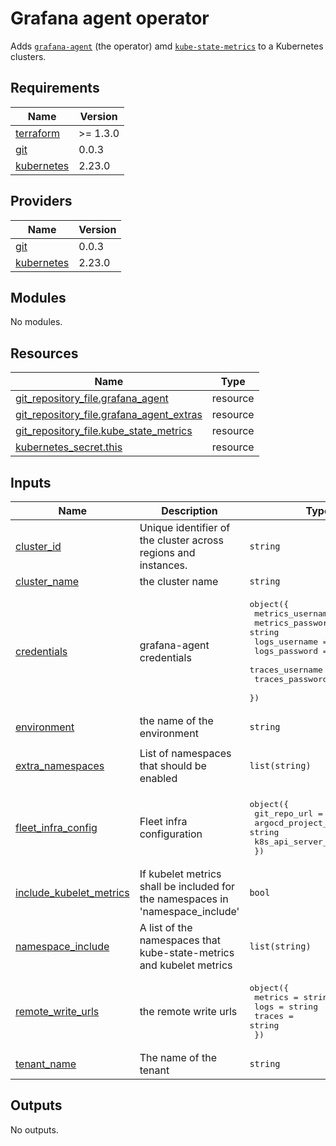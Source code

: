 # Grafana agent operator

Adds [`grafana-agent`](https://grafana.com/docs/agent/latest/) (the operator) amd
[`kube-state-metrics`](https://github.com/kubernetes/kube-state-metrics) to a Kubernetes clusters.

## Requirements

| Name | Version |
|------|---------|
| <a name="requirement_terraform"></a> [terraform](#requirement\_terraform) | >= 1.3.0 |
| <a name="requirement_git"></a> [git](#requirement\_git) | 0.0.3 |
| <a name="requirement_kubernetes"></a> [kubernetes](#requirement\_kubernetes) | 2.23.0 |

## Providers

| Name | Version |
|------|---------|
| <a name="provider_git"></a> [git](#provider\_git) | 0.0.3 |
| <a name="provider_kubernetes"></a> [kubernetes](#provider\_kubernetes) | 2.23.0 |

## Modules

No modules.

## Resources

| Name | Type |
|------|------|
| [git_repository_file.grafana_agent](https://registry.terraform.io/providers/xenitab/git/0.0.3/docs/resources/repository_file) | resource |
| [git_repository_file.grafana_agent_extras](https://registry.terraform.io/providers/xenitab/git/0.0.3/docs/resources/repository_file) | resource |
| [git_repository_file.kube_state_metrics](https://registry.terraform.io/providers/xenitab/git/0.0.3/docs/resources/repository_file) | resource |
| [kubernetes_secret.this](https://registry.terraform.io/providers/hashicorp/kubernetes/2.23.0/docs/resources/secret) | resource |

## Inputs

| Name | Description | Type | Default | Required |
|------|-------------|------|---------|:--------:|
| <a name="input_cluster_id"></a> [cluster\_id](#input\_cluster\_id) | Unique identifier of the cluster across regions and instances. | `string` | n/a | yes |
| <a name="input_cluster_name"></a> [cluster\_name](#input\_cluster\_name) | the cluster name | `string` | n/a | yes |
| <a name="input_credentials"></a> [credentials](#input\_credentials) | grafana-agent credentials | <pre>object({<br/>    metrics_username = string<br/>    metrics_password = string<br/>    logs_username    = string<br/>    logs_password    = string<br/>    traces_username  = string<br/>    traces_password  = string<br/>  })</pre> | n/a | yes |
| <a name="input_environment"></a> [environment](#input\_environment) | the name of the environment | `string` | n/a | yes |
| <a name="input_extra_namespaces"></a> [extra\_namespaces](#input\_extra\_namespaces) | List of namespaces that should be enabled | `list(string)` | <pre>[<br/>  "ingress-nginx"<br/>]</pre> | no |
| <a name="input_fleet_infra_config"></a> [fleet\_infra\_config](#input\_fleet\_infra\_config) | Fleet infra configuration | <pre>object({<br/>    git_repo_url        = string<br/>    argocd_project_name = string<br/>    k8s_api_server_url  = string<br/>  })</pre> | n/a | yes |
| <a name="input_include_kubelet_metrics"></a> [include\_kubelet\_metrics](#input\_include\_kubelet\_metrics) | If kubelet metrics shall be included for the namespaces in 'namespace\_include' | `bool` | `false` | no |
| <a name="input_namespace_include"></a> [namespace\_include](#input\_namespace\_include) | A list of the namespaces that kube-state-metrics and kubelet metrics | `list(string)` | n/a | yes |
| <a name="input_remote_write_urls"></a> [remote\_write\_urls](#input\_remote\_write\_urls) | the remote write urls | <pre>object({<br/>    metrics = string<br/>    logs    = string<br/>    traces  = string<br/>  })</pre> | <pre>{<br/>  "logs": "",<br/>  "metrics": "",<br/>  "traces": ""<br/>}</pre> | no |
| <a name="input_tenant_name"></a> [tenant\_name](#input\_tenant\_name) | The name of the tenant | `string` | n/a | yes |

## Outputs

No outputs.
